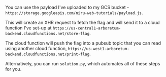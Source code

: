 You can use the payload I've uploaded to my GCS bucket - ``https://storage.googleapis.com/niru-web-tutorials/payload.js``.

This will create an XHR request to fetch the flag and will send it to a cloud function I've set-up at ``https://us-central1-arboretum-backend.cloudfunctions.net/store-flag``. 

The cloud function will push the flag into a pubsub topic that you can read using another cloud function, ``https://us-west1-arboretum-backend.cloudfunctions.net/print-flag``.

Alternatively, you can run ``solution.py``, which automates all of these steps for you. 
